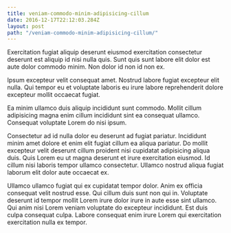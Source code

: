 ```yaml
---
title: veniam-commodo-minim-adipisicing-cillum
date: 2016-12-17T22:12:03.284Z
layout: post
path: "/veniam-commodo-minim-adipisicing-cillum/"
---
```


Exercitation fugiat aliquip deserunt eiusmod exercitation consectetur deserunt est aliquip id nisi nulla quis. Sunt quis sunt labore elit dolor est aute dolor commodo minim. Non dolor id non id non ex.

Ipsum excepteur velit consequat amet. Nostrud labore fugiat excepteur elit nulla. Qui tempor eu et voluptate laboris eu irure labore reprehenderit dolore excepteur mollit occaecat fugiat.

Ea minim ullamco duis aliquip incididunt sunt commodo. Mollit cillum adipisicing magna enim cillum incididunt sint ea consequat ullamco. Consequat voluptate Lorem do nisi ipsum.

Consectetur ad id nulla dolor eu deserunt ad fugiat pariatur. Incididunt minim amet dolore et enim elit fugiat cillum ea aliqua pariatur. Do mollit excepteur velit deserunt cillum proident nisi cupidatat adipisicing aliqua duis. Quis Lorem eu ut magna deserunt et irure exercitation eiusmod. Id cillum nisi laboris tempor ullamco consectetur. Ullamco nostrud aliqua fugiat laborum elit dolor aute occaecat ex.

Ullamco ullamco fugiat qui ex cupidatat tempor dolor. Anim ex officia consequat velit nostrud esse. Qui cillum duis sunt non qui in. Voluptate deserunt id tempor mollit Lorem irure dolor irure in aute esse sint ullamco. Qui anim nisi Lorem veniam voluptate do excepteur incididunt. Est duis culpa consequat culpa. Labore consequat enim irure Lorem qui exercitation exercitation nulla ex tempor.